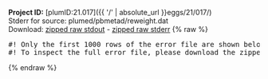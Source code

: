 **Project ID:** [plumID:21.017]({{ '/' | absolute_url }}eggs/21/017/)  
Stderr for source:  plumed/pbmetad/reweight.dat   
Download: [zipped raw stdout](reweight.dat.plumed_master.stdout.txt.zip) - [zipped raw stderr](reweight.dat.plumed_master.stderr.txt.zip) 
{% raw %}
<pre>
#! Only the first 1000 rows of the error file are shown below
#! To inspect the full error file, please download the zipped raw stderr file above
</pre>
{% endraw %}
